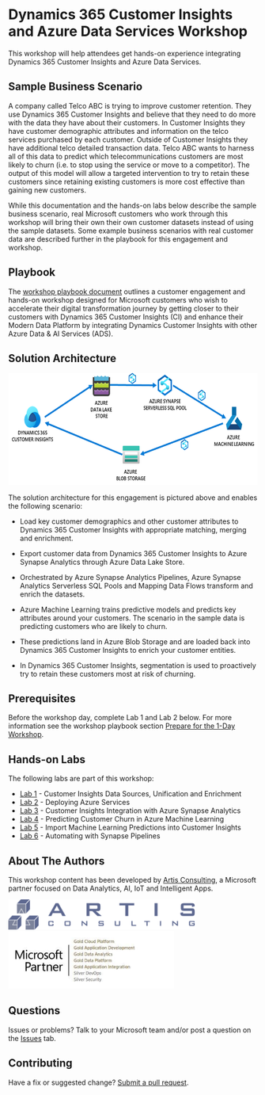 # Dynamics 365 Customer Insights and Azure Data Services Workshop

This workshop will help attendees get hands-on experience integrating Dynamics 365 Customer Insights and Azure Data Services. 

## Sample Business Scenario

A company called Telco ABC is trying to improve customer retention. They use Dynamics 365 Customer Insights 
and believe that they need to do more with the data they have about their customers. 
In Customer Insights they have customer demographic attributes and information on the telco services 
purchased by each customer. Outside of Customer Insights they have additional telco detailed transaction data. 
Telco ABC wants to harness all of this data to predict which telecommunications customers are most likely to churn (i.e. to stop using the
service or move to a competitor). The output of this model will allow a
targeted intervention to try to retain these customers since retaining
existing customers is more cost effective than gaining new customers.

While this documentation and the hands-on labs below describe the sample business scenario, 
real Microsoft customers who work through this workshop will bring their 
own their own customer datasets instead of using the sample datasets. Some example 
business scenarios with real customer data are described further in the playbook for this engagement and workshop.

## Playbook

The [workshop playbook document](workshop-playbook.md) outlines a customer engagement and hands-on workshop
designed for Microsoft customers who wish to accelerate their digital
transformation journey by getting closer to their customers with
Dynamics 365 Customer Insights (CI) and enhance their Modern Data Platform
by integrating Dynamics Customer Insights with other Azure Data & AI
Services (ADS).

## Solution Architecture

<img src="images/workshop-playbook/media/image2.png" style="width:6.87946in;height:2.345966in" alt="A screenshot of a computer Description automatically generated with low confidence" />

The solution architecture for this engagement is pictured above and
enables the following scenario:

-   Load key customer demographics and other customer attributes to Dynamics 365 Customer Insights with appropriate matching, merging and enrichment.

-   Export customer data from Dynamics 365 Customer Insights to Azure Synapse
    Analytics through Azure Data Lake Store.

-   Orchestrated by Azure Synapse Analytics Pipelines, Azure Synapse
    Analytics Serverless SQL Pools and Mapping Data Flows transform and
    enrich the datasets.

-   Azure Machine Learning trains predictive models and predicts key
    attributes around your customers. The scenario in the sample data is predicting customers who are likely to churn.

-   These predictions land in Azure Blob Storage and are loaded back
    into Dynamics 365 Customer Insights to enrich your customer
    entities.

-   In Dynamics 365 Customer Insights, segmentation is used to proactively try to retain these customers most at risk of churning.

## Prerequisites

Before the workshop day, complete Lab 1 and Lab 2 below. For more information see the workshop playbook section [Prepare for the 1-Day Workshop](workshop-playbook.md#prepare-for-the-1-day-workshop).

## Hands-on Labs

The following labs are part of this workshop:

- [Lab 1](lab01.md) - Customer Insights Data Sources, Unification and Enrichment
- [Lab 2](lab02.md) - Deploying Azure Services
- [Lab 3](lab03.md) - Customer Insights Integration with Azure Synapse Analytics
- [Lab 4](lab04.md) - Predicting Customer Churn in Azure Machine Learning
- [Lab 5](lab05.md) - Import Machine Learning Predictions into Customer Insights
- [Lab 6](lab06.md) - Automating with Synapse Pipelines

## About The Authors

This workshop content has been developed by [Artis Consulting](https://www.artisconsulting.com/), a Microsoft partner focused on Data Analytics, AI, IoT and Intelligent Apps.

<img src="images/lab01/media/image1.png" style="width:3.9375in;height:0.63819in" />
<br/>
<img src="images/lab01/media/image2.png" style="width:3.48973in;height:1.20479in" />

## Questions

Issues or problems? Talk to your Microsoft team and/or post a question on the [Issues](https://github.com/ArtisConsulting/customer-insights-azure-data-workshop/issues) tab. 

## Contributing

Have a fix or suggested change? [Submit a pull request](https://docs.github.com/en/github/collaborating-with-pull-requests/proposing-changes-to-your-work-with-pull-requests/creating-a-pull-request).
